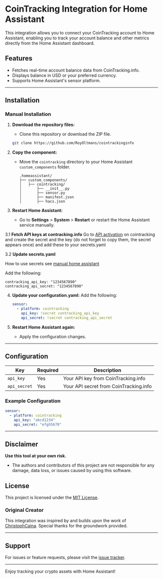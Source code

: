 # CoinTracking Integration for Home Assistant

This integration allows you to connect your CoinTracking account to Home Assistant, enabling you to track your account balance and other metrics directly from the Home Assistant dashboard.

## Features
- Fetches real-time account balance data from CoinTracking.info.
- Displays balance in USD or your preferred currency.
- Supports Home Assistant's sensor platform.

---

## Installation

### Manual Installation

1. **Download the repository files:**
   - Clone this repository or download the ZIP file.

   ```bash
   git clone https://github.com/RoyOltmans/cointrackinginfo
   ```

2. **Copy the component:**
   - Move the `cointracking` directory to your Home Assistant `custom_components` folder.
     ```
     .homeassistant/
     ├── custom_components/
     │   ├── cointracking/
     │       ├── __init__.py
     │       ├── sensor.py
     │       ├── manifest.json
     │       ├── hacs.json
     ```

3. **Restart Home Assistant:**
   - Go to **Settings** > **System** > **Restart** or restart the Home Assistant service manually.

3.1 **Fetch API keys at contracking.info**
Go to [API activation](https://cointracking.info/api/api.php) on cointracking and create the secret and the key (do not forget to copy them, the secret appears once) and add these to your secrets.yaml

3.2 **Update secrets.yaml**

How to use secrets see [manual home assistant](https://www.home-assistant.io/docs/configuration/secrets/)

Add the following:
```
contracking_api_key: "1234567890"
contracking_api_secret: "1234567890"
```

4. **Update your configuration.yaml:**
   Add the following:
   ```yaml
   sensor:
     - platform: cointracking
       api_key: !secret contracking_api_key
       api_secret: !secret contracking_api_secret
   ```

5. **Restart Home Assistant again:**
   - Apply the configuration changes.

---

## Configuration

| Key         | Required | Description                                      |
|-------------|----------|--------------------------------------------------|
| `api_key`   | Yes      | Your API key from CoinTracking.info             |
| `api_secret`| Yes      | Your API secret from CoinTracking.info          |

### Example Configuration
```yaml
sensor:
  - platform: cointracking
    api_key: "abcd1234"
    api_secret: "efgh5678"
```

---

## Disclaimer

**Use this tool at your own risk.**

- The authors and contributors of this project are not responsible for any damage, data loss, or issues caused by using this software.

## License

This project is licensed under the [MIT License](LICENSE).

### Original Creator
This integration was inspired by and builds upon the work of [ChristophCaina](https://gist.github.com/ChristophCaina). Special thanks for the groundwork provided.

---

## Support
For issues or feature requests, please visit the [issue tracker](https://github.com/RoyOltmans/cointrackinginfo).

---

Enjoy tracking your crypto assets with Home Assistant!
